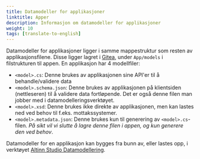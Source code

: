 ```yaml
---
title: Datamodeller for applikasjoner
linktitle: Apper
description: Informasjon om datamodeller for applikasjoner
weight: 10
tags: [translate-to-english]
---
```


Datamodeller for applikasjoner ligger i samme mappestruktur som resten av applikasjonsfilene. Disse ligger lagret i 
[Gitea][1], under `App/models` i filstrukturen til appen.
En applikasjon har 4 modellfiler:
- `<model>.cs`: Denne brukes av applikasjonen sine API'er til å behandle/validere data
- `<model>.schema.json`: Denne brukes av applikasjonen på klientsiden (nettleseren) til å validere data fortløpende.
  Det er også denne filen man jobber med i datamodelleringsverktøyet.
- `<model>.xsd`: Denne brukes ikke direkte av applikasjonen, men kan lastes ned ved behov til f.eks. mottakssystemer.
- `<model>.metadata.json`: Denne brukes kun til generering av `<model>.cs`-filen. _På sikt vil vi slutte å lagre denne
  filen i appen, og kun generere den ved behov_.


Datamodeller for en applikasjon kan bygges fra bunn av, eller lastes opp, i verktøyet 
[Altinn Studio Datamodellering][2].

[1]: https://altinn.studio/repos
[2]: ../data-models-tool
